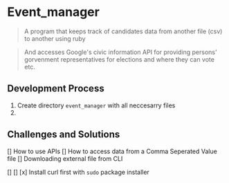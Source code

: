 # Event_manager

> A program that keeps track of candidates data from another file (csv) to another using ruby

> And accesses Google's civic information API for providing persons' gorvenment representatives for elections and where they can vote etc.

## Development Process

1. Create directory `event_manager` with all neccesarry files
2. 

## Challenges and Solutions

[] How to use APIs
[] How to access data from a Comma Seperated Value file
[] Downloading external file from CLI

[]
[]
[x] Install curl first with `sudo` package installer